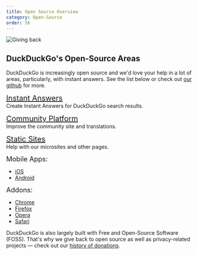 ```yaml
---
title: Open Source Overview
category: Open-Source
order: 56
---
```


<img alt="Giving back" src="{{ site.baseurl }}/images/21c07cef6e61cf10afd25b0829284aaa.jpg" />
<h2>DuckDuckGo's Open-Source Areas</h2>

<p>
    DuckDuckGo is increasingly open source and we'd love your help in a lot of
    areas, particularly, with instant answers. See the list below or check out
    <a href="https://github.com/duckduckgo">our github</a> for more.
</p>

<p>
    <a href="http://duckduckhack.com/" style="font-size: 20px; display:block;">Instant Answers</a>
    Create Instant Answers for DuckDuckGo search results.
</p>

<p>
    <a href="https://github.com/duckduckgo/community-platform" style="font-size: 20px; display:block;">Community Platform</a>
    Improve the community site and translations.
</p>


<p>
    <a href="https://github.com/duckduckgo/duckduckgo-publisher" style="font-size: 20px; display:block;">Static Sites</a>
    Help with our microsites and other pages.
</p>

<p>
    <span style="font-size: 18px;">Mobile Apps:</span>
</p>
<ul>
    <li><a href="https://github.com/duckduckgo/ios">iOS</a></li>
    <li><a href="https://github.com/duckduckgo/android">Android</a></li>
</ul>
<p>
    <span style="font-size:18px;">Addons:</span>
</p>
<ul>
    <li>
        <a href="https://github.com/duckduckgo/chrome-zeroclickinfo">Chrome</a>
    </li>
    <li>
        <a href="https://github.com/duckduckgo/firefox-zeroclickinfo">Firefox</a>
    </li>
    <li><a href="https://github.com/duckduckgo/opera-zeroclickinfo">Opera</a></li>
    <li>
        <a href="https://github.com/duckduckgo/safari-zeroclickinfo">Safari</a>
    </li>
</ul>
<p>
    DuckDuckGo is also largely built with Free and Open-Source Software (FOSS). 
    That's why we give back to open source as well as privacy-related
    projects — check out our
    <a href="https://duckduckgo.com/donations">history of donations</a>.
</p>
